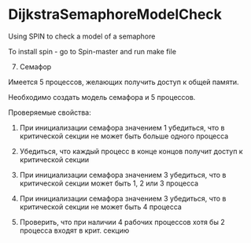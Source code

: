 # DijkstraSemaphoreModelCheck
Using SPIN to check a model of a semaphore

To install spin - go to Spin-master and run make file


7. Семафор

Имеется 5 процессов, желающих получить доступ к общей памяти.

Необходимо создать модель семафора и 5 процессов.

Проверяемые свойства:

1) При инициализации семафора значением 1 убедиться, что в критической секции 
не может быть больше одного процесса

2) Убедиться, что каждый процесс в конце концов получит доступ к критической секции

3) При инициализации семафора значением 3 убедиться,
 что в критической секции может быть 1, 2 или 3 процесса

4) При инициализации семафора значением 3 убедиться, 
что в критической секции не может быть 4 процесса

5) Проверить, что при наличии 4 рабочих процессов хотя 
   бы 2 процесса входят в крит. секцию
